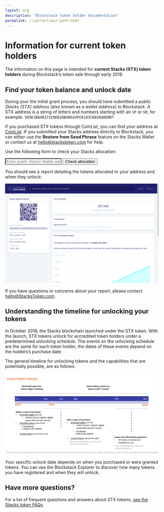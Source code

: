 ```yaml
---
layout: org
description: "Blockstack token holder documentation"
permalink: /:collection/:path.html
---
```

# Information for current token holders

The information on this page is intended for **current Stacks (STX) token holders** during Blockstack’s token sale through early 2018.


## Find your token balance and unlock date

During your the initial grant process, you should have submitted a public *Stacks (STX) address* (also known as a *wallet address*) to Blockstack. A STX address is a string of letters and numbers starting with an `SP` or `SM`, for example: `SM3KJBA4RZ7Z20KD2HBXNSXVPCR1D3CRAV6Q05MKT`

If you purchased STX tokens through CoinList, you can find your address at
[CoinList](https://coinlist.co/distributions). If you submitted your Stacks
address directly to Blockstack, you can either use the **Restore from Seed
Phrase** feature on the Stacks Wallet or contact us at <hello@stackstoken.com> for
help.


Use the following form to check your Stacks allocation:
<div class="uk-background-secondary uk-padding uk-panel">
<script>
function process()
{
var url="https://explorer.blockstack.org/address/stacks/" + document.getElementById("url").value;
location.href=url;
return false;
}
</script>

<form class="uk-form-horizontal" onSubmit="return process();" autocomplete="off">
 <div>
<input style="background: #fff !important;" class="uk-input" type="text" name="url" id="url" placeholder="Enter public Stacks Wallet address">
<input class="uk-button uk-button-default uk-form-width-medium uk-align-center" type="submit" value="Check allocation">
</div>
</form>
</div>

You should see a report detailing the tokens allocated to your address and when they unlock:

![](images/unlocking-address.png)

If you have questions or concerns about your report, please contact <hello@StacksToken.com>.


## Understanding the timeline for unlocking your tokens

In October 2018, the Stacks blockchain launched under the STX token. With the
launch, STX tokens unlock for accredited token holders under a predetermined
unlocking schedule. The events on the unlocking schedule are the same for each
token holder, the dates of these events depend on the holders’s purchase date.

The general timeline for unlocking tokens and the capabilities that are
potentially possible, are as follows:


![](images/unlocking.png)

Your specific unlock date depends on when you purchased or were granted tokens.
You can use the Blockstack Explorer to discover how many tokens you have
registered and when they will unlock.

## Have more questions?

For a list of frequent questions and answers about STX tokens, [see the Stacks token FAQs](https://docs.blockstack.org/faqs/allfaqs#stacks-token-questions).